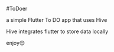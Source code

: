 #ToDoer

a simple Flutter To DO app that uses Hive

Hive integrates flutter to store data locally

enjoy😊
